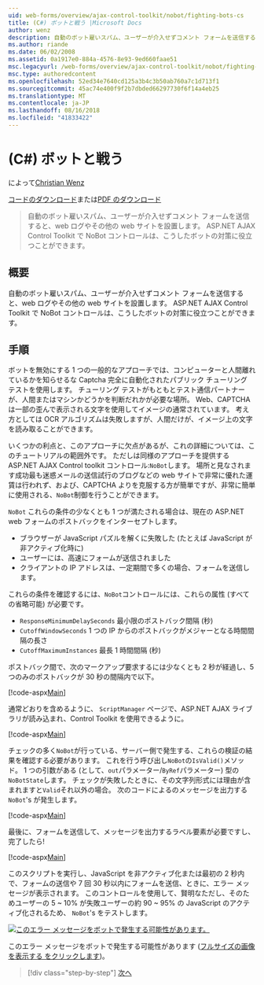 ```yaml
---
uid: web-forms/overview/ajax-control-toolkit/nobot/fighting-bots-cs
title: (C#) ボットと戦う |Microsoft Docs
author: wenz
description: 自動のボット雇いスパム、ユーザーが介入せずコメント フォームを送信すると、web ログやその他の web サイトを設置します。 ASP.NET AJAX の Con で NoBot コントロール.
ms.author: riande
ms.date: 06/02/2008
ms.assetid: 0a1917e0-884a-4576-8e93-9ed660faae51
msc.legacyurl: /web-forms/overview/ajax-control-toolkit/nobot/fighting-bots-cs
msc.type: authoredcontent
ms.openlocfilehash: 52ed34e7640cd125a3b4c3b50ab760a7c1d713f1
ms.sourcegitcommit: 45ac74e400f9f2b7dbded66297730f6f14a4eb25
ms.translationtype: MT
ms.contentlocale: ja-JP
ms.lasthandoff: 08/16/2018
ms.locfileid: "41833422"
---
```

<a name="fighting-bots-c"></a>(C#) ボットと戦う
====================
によって[Christian Wenz](https://github.com/wenz)

[コードのダウンロード](http://download.microsoft.com/download/9/3/f/93f8daea-bebd-4821-833b-95205389c7d0/NoBot0.cs.zip)または[PDF のダウンロード](http://download.microsoft.com/download/b/6/a/b6ae89ee-df69-4c87-9bfb-ad1eb2b23373/nobot0CS.pdf)

> 自動のボット雇いスパム、ユーザーが介入せずコメント フォームを送信すると、web ログやその他の web サイトを設置します。 ASP.NET AJAX Control Toolkit で NoBot コントロールは、こうしたボットの対策に役立つことができます。


## <a name="overview"></a>概要

自動のボット雇いスパム、ユーザーが介入せずコメント フォームを送信すると、web ログやその他の web サイトを設置します。 ASP.NET AJAX Control Toolkit で NoBot コントロールは、こうしたボットの対策に役立つことができます。

## <a name="steps"></a>手順

ボットを無効にする 1 つの一般的なアプローチでは、コンピューターと人間離れているかを知らせるな Captcha 完全に自動化されたパブリック チューリング テストを使用します。 チューリング テストがもともとテスト通信パートナーが、人間またはマシンかどうかを判断だれかが必要な場所。 Web、CAPTCHA は一部の歪んで表示される文字を使用してイメージの通常されています。 考え方としては OCR アルゴリズムは失敗しますが、人間だけが、イメージ上の文字を読み取ることができます。

いくつかの利点と、このアプローチに欠点があるが、これの詳細については、このチュートリアルの範囲外です。 ただしは同様のアプローチを提供する ASP.NET AJAX Control toolkit コントロール:`NoBot`します。 場所と見なされます成功最も迷惑メールの送信試行のブログなどの web サイトで非常に優れた運賃は行われず、および、CAPTCHA よりを克服する方が簡単ですが、非常に簡単に使用される、`NoBot`制御を行うことができます。

`NoBot` これらの条件の少なくとも 1 つが満たされる場合は、現在の ASP.NET web フォームのポストバックをインターセプトします。

- ブラウザーが JavaScript パズルを解くに失敗した (たとえば JavaScript が非アクティブ化時に)
- ユーザーには、高速にフォームが送信されました
- クライアントの IP アドレスは、一定期間で多くの場合、フォームを送信します。

これらの条件を確認するには、`NoBot`コントロールには、これらの属性 (すべての省略可能) が必要です。

- `ResponseMinimumDelaySeconds` 最小限のポストバック間隔 (秒)
- `CutoffWindowSeconds` 1 つの IP からのポストバックがメジャーとなる時間間隔の長さ
- `CutoffMaximumInstances` 最長 1 時間間隔 (秒)

ポストバック間で、次のマークアップ要求するには少なくとも 2 秒が経過し、5 つのみのポストバックが 30 秒の間隔内で以下。

[!code-aspx[Main](fighting-bots-cs/samples/sample1.aspx)]

通常どおりを含めるように、 `ScriptManager`  ページで、ASP.NET AJAX ライブラリが読み込まれ、Control Toolkit を使用できるように。

[!code-aspx[Main](fighting-bots-cs/samples/sample2.aspx)]

チェックの多く`NoBot`が行っている、サーバー側で発生する、これらの検証の結果を確認する必要があります。 これを行う呼び出し`NoBot`の`IsValid()`メソッド。 1 つの引数がある (として、`out`パラメーター/`ByRef`パラメーター) 型の`NoBotState`します。 チェックが失敗したときに、その文字列形式には理由が含まれますと`Valid`それ以外の場合。 次のコードによるのメッセージを出力する`NoBot`'s が発生します。

[!code-aspx[Main](fighting-bots-cs/samples/sample3.aspx)]

最後に、フォームを送信して、メッセージを出力するラベル要素が必要ですし、完了したら!

[!code-aspx[Main](fighting-bots-cs/samples/sample4.aspx)]

このスクリプトを実行し、JavaScript を非アクティブ化または最初の 2 秒内で、フォームの送信や 7 回 30 秒以内にフォームを送信、ときに、エラー メッセージが表示されます。 このコントロールを使用して、賢明なただし、そのためユーザーの 5 ~ 10% が失敗ユーザーの約 90 ~ 95% の JavaScript のアクティブ化されるため、 `NoBot`'s をテストします。


[![このエラー メッセージをボットで発生する可能性があります。](fighting-bots-cs/_static/image2.png)](fighting-bots-cs/_static/image1.png)

このエラー メッセージをボットで発生する可能性があります ([フルサイズの画像を表示する をクリックします](fighting-bots-cs/_static/image3.png))。

> [!div class="step-by-step"]
> [次へ](fighting-bots-vb.md)
